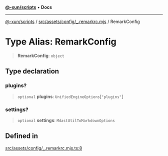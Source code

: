 [**@-xun/scripts**](../../../../../README.md) • **Docs**

***

[@-xun/scripts](../../../../../README.md) / [src/assets/config/\_.remarkrc.mjs](../README.md) / RemarkConfig

# Type Alias: RemarkConfig

> **RemarkConfig**: `object`

## Type declaration

### plugins?

> `optional` **plugins**: `UnifiedEngineOptions`\[`"plugins"`\]

### settings?

> `optional` **settings**: `MdastUtilToMarkdownOptions`

## Defined in

[src/assets/config/\_.remarkrc.mjs.ts:8](https://github.com/Xunnamius/xscripts/blob/fc291d92ca0fdd07ba7e5cb19471e1a974cabac7/src/assets/config/_.remarkrc.mjs.ts#L8)
